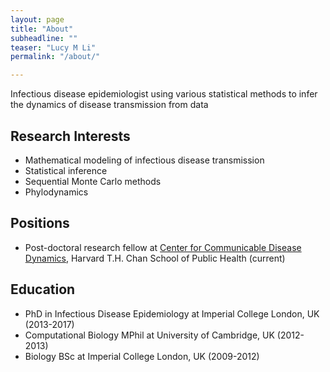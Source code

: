 ```yaml
---
layout: page
title: "About"
subheadline: ""
teaser: "Lucy M Li"
permalink: "/about/"

---
```


Infectious disease epidemiologist using various statistical methods to infer the dynamics of disease transmission from data

## Research Interests

* Mathematical modeling of infectious disease transmission
* Statistical inference
* Sequential Monte Carlo methods
* Phylodynamics

## Positions

* Post-doctoral research fellow at [Center for Communicable Disease Dynamics](http://ccdd.hsph.harvard.edu/), Harvard T.H. Chan School of Public Health (current)

## Education

* PhD in Infectious Disease Epidemiology at Imperial College London, UK (2013-2017)
* Computational Biology MPhil at University of Cambridge, UK (2012-2013)
* Biology BSc at Imperial College London, UK (2009-2012)

